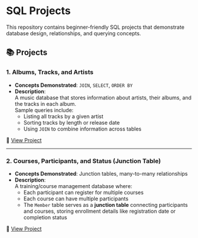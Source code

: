 # SQL Projects

This repository contains beginner-friendly SQL projects that demonstrate database design, relationships, and querying concepts.

## 📚 Projects

### 1. Albums, Tracks, and Artists
- **Concepts Demonstrated**: `JOIN`, `SELECT`, `ORDER BY`
- **Description**:  
  A music database that stores information about artists, their albums, and the tracks in each album.  
  Sample queries include:
  - Listing all tracks by a given artist
  - Sorting tracks by length or release date
  - Using `JOIN` to combine information across tables

📂 [View Project]()

---

### 2. Courses, Participants, and Status (Junction Table)
- **Concepts Demonstrated**: Junction tables, many-to-many relationships
- **Description**:  
  A training/course management database where:
  - Each participant can register for multiple courses
  - Each course can have multiple participants
  - The `Member` table serves as a **junction table** connecting participants and courses, storing enrollment details like registration date or completion status
 
📂 [View Project](https://github.com/Darkmatter126ms/Introduction-to-SQL/blob/main/Course%20Management.json)
